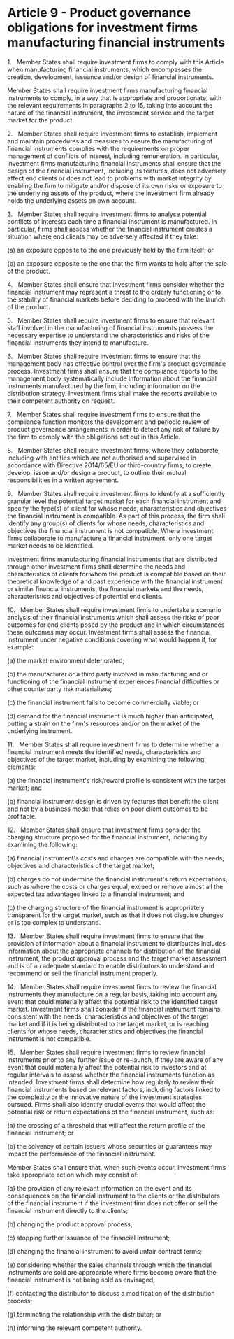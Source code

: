 # Article 9 - Product governance obligations for investment firms manufacturing financial instruments


1.   Member States shall require investment firms to comply with this Article when manufacturing financial instruments, which encompasses the creation, development, issuance and/or design of financial instruments.

Member States shall require investment firms manufacturing financial instruments to comply, in a way that is appropriate and proportionate, with the relevant requirements in paragraphs 2 to 15, taking into account the nature of the financial instrument, the investment service and the target market for the product.

2.   Member States shall require investment firms to establish, implement and maintain procedures and measures to ensure the manufacturing of financial instruments complies with the requirements on proper management of conflicts of interest, including remuneration. In particular, investment firms manufacturing financial instruments shall ensure that the design of the financial instrument, including its features, does not adversely affect end clients or does not lead to problems with market integrity by enabling the firm to mitigate and/or dispose of its own risks or exposure to the underlying assets of the product, where the investment firm already holds the underlying assets on own account.

3.   Member States shall require investment firms to analyse potential conflicts of interests each time a financial instrument is manufactured. In particular, firms shall assess whether the financial instrument creates a situation where end clients may be adversely affected if they take:

(a) an exposure opposite to the one previously held by the firm itself; or

(b) an exposure opposite to the one that the firm wants to hold after the sale of the product.

4.   Member States shall ensure that investment firms consider whether the financial instrument may represent a threat to the orderly functioning or to the stability of financial markets before deciding to proceed with the launch of the product.

5.   Member States shall require investment firms to ensure that relevant staff involved in the manufacturing of financial instruments possess the necessary expertise to understand the characteristics and risks of the financial instruments they intend to manufacture.

6.   Member States shall require investment firms to ensure that the management body has effective control over the firm's product governance process. Investment firms shall ensure that the compliance reports to the management body systematically include information about the financial instruments manufactured by the firm, including information on the distribution strategy. Investment firms shall make the reports available to their competent authority on request.

7.   Member States shall require investment firms to ensure that the compliance function monitors the development and periodic review of product governance arrangements in order to detect any risk of failure by the firm to comply with the obligations set out in this Article.

8.   Member States shall require investment firms, where they collaborate, including with entities which are not authorised and supervised in accordance with Directive 2014/65/EU or third-country firms, to create, develop, issue and/or design a product, to outline their mutual responsibilities in a written agreement.

9.   Member States shall require investment firms to identify at a sufficiently granular level the potential target market for each financial instrument and specify the type(s) of client for whose needs, characteristics and objectives the financial instrument is compatible. As part of this process, the firm shall identify any group(s) of clients for whose needs, characteristics and objectives the financial instrument is not compatible. Where investment firms collaborate to manufacture a financial instrument, only one target market needs to be identified.

Investment firms manufacturing financial instruments that are distributed through other investment firms shall determine the needs and characteristics of clients for whom the product is compatible based on their theoretical knowledge of and past experience with the financial instrument or similar financial instruments, the financial markets and the needs, characteristics and objectives of potential end clients.

10.   Member States shall require investment firms to undertake a scenario analysis of their financial instruments which shall assess the risks of poor outcomes for end clients posed by the product and in which circumstances these outcomes may occur. Investment firms shall assess the financial instrument under negative conditions covering what would happen if, for example:

(a) the market environment deteriorated;

(b) the manufacturer or a third party involved in manufacturing and or functioning of the financial instrument experiences financial difficulties or other counterparty risk materialises;

(c) the financial instrument fails to become commercially viable; or

(d) demand for the financial instrument is much higher than anticipated, putting a strain on the firm's resources and/or on the market of the underlying instrument.

11.   Member States shall require investment firms to determine whether a financial instrument meets the identified needs, characteristics and objectives of the target market, including by examining the following elements:

(a) the financial instrument's risk/reward profile is consistent with the target market; and

(b) financial instrument design is driven by features that benefit the client and not by a business model that relies on poor client outcomes to be profitable.

12.   Member States shall ensure that investment firms consider the charging structure proposed for the financial instrument, including by examining the following:

(a) financial instrument's costs and charges are compatible with the needs, objectives and characteristics of the target market;

(b) charges do not undermine the financial instrument's return expectations, such as where the costs or charges equal, exceed or remove almost all the expected tax advantages linked to a financial instrument; and

(c) the charging structure of the financial instrument is appropriately transparent for the target market, such as that it does not disguise charges or is too complex to understand.

13.   Member States shall require investment firms to ensure that the provision of information about a financial instrument to distributors includes information about the appropriate channels for distribution of the financial instrument, the product approval process and the target market assessment and is of an adequate standard to enable distributors to understand and recommend or sell the financial instrument properly.

14.   Member States shall require investment firms to review the financial instruments they manufacture on a regular basis, taking into account any event that could materially affect the potential risk to the identified target market. Investment firms shall consider if the financial instrument remains consistent with the needs, characteristics and objectives of the target market and if it is being distributed to the target market, or is reaching clients for whose needs, characteristics and objectives the financial instrument is not compatible.

15.   Member States shall require investment firms to review financial instruments prior to any further issue or re-launch, if they are aware of any event that could materially affect the potential risk to investors and at regular intervals to assess whether the financial instruments function as intended. Investment firms shall determine how regularly to review their financial instruments based on relevant factors, including factors linked to the complexity or the innovative nature of the investment strategies pursued. Firms shall also identify crucial events that would affect the potential risk or return expectations of the financial instrument, such as:

(a) the crossing of a threshold that will affect the return profile of the financial instrument; or

(b) the solvency of certain issuers whose securities or guarantees may impact the performance of the financial instrument.

Member States shall ensure that, when such events occur, investment firms take appropriate action which may consist of:

(a) the provision of any relevant information on the event and its consequences on the financial instrument to the clients or the distributors of the financial instrument if the investment firm does not offer or sell the financial instrument directly to the clients;

(b) changing the product approval process;

(c) stopping further issuance of the financial instrument;

(d) changing the financial instrument to avoid unfair contract terms;

(e) considering whether the sales channels through which the financial instruments are sold are appropriate where firms become aware that the financial instrument is not being sold as envisaged;

(f) contacting the distributor to discuss a modification of the distribution process;

(g) terminating the relationship with the distributor; or

(h) informing the relevant competent authority.
